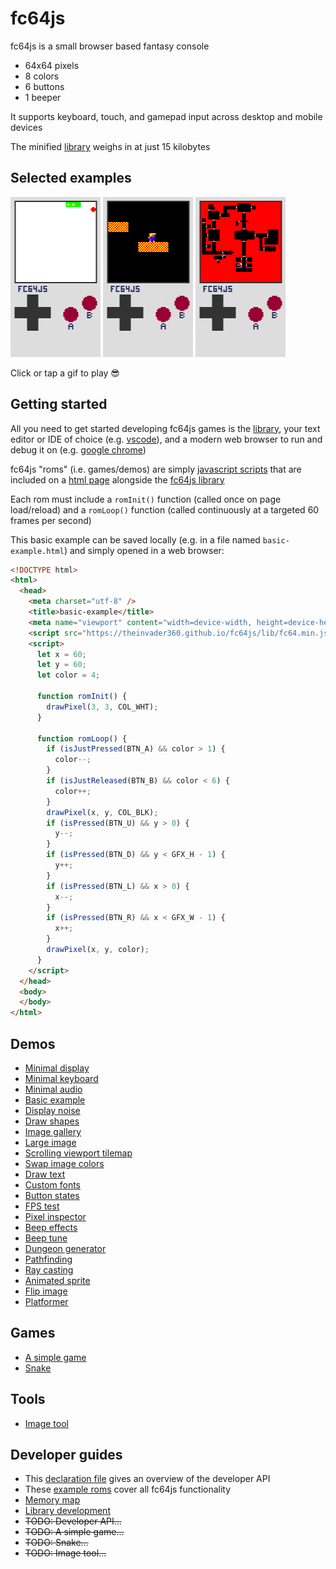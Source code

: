 # fc64js

fc64js is a small browser based fantasy console

* 64x64 pixels
* 8 colors
* 6 buttons
* 1 beeper

It supports keyboard, touch, and gamepad input across desktop and mobile devices

The minified [library](/lib/fc64.min.js) weighs in at just 15 kilobytes

## Selected examples

[<img src="https://raw.githubusercontent.com/TheInvader360/fc64js/main/docs/snake.gif" width="144"/>](https://theinvader360.github.io/fc64js/rom/game/snake/) [<img src="https://raw.githubusercontent.com/TheInvader360/fc64js/main/docs//platformer.gif" width="144"/>](https://theinvader360.github.io/fc64js/rom/demo/platformer/) [<img src="https://raw.githubusercontent.com/TheInvader360/fc64js/main/docs/ray-casting.gif" width="144"/>](https://theinvader360.github.io/fc64js/rom/demo/ray-casting/)

Click or tap a gif to play :sunglasses:

## Getting started

All you need to get started developing fc64js games is the [library](/lib/fc64.min.js), your text editor or IDE of choice (e.g. [vscode](https://code.visualstudio.com/download)), and a modern web browser to run and debug it on (e.g. [google chrome](https://www.google.com/chrome))

fc64js "roms" (i.e. games/demos) are simply [javascript scripts](/rom/game/a-simple-game/main.js) that are included on a [html page](/rom/game/a-simple-game/index.html) alongside the [fc64js library](/lib/fc64.min.js)

Each rom must include a ```romInit()``` function (called once on page load/reload) and a ```romLoop()``` function (called continuously at a targeted 60 frames per second)

This basic example can be saved locally (e.g. in a file named ```basic-example.html```) and simply opened in a web browser:

```html
<!DOCTYPE html>
<html>
  <head>
    <meta charset="utf-8" />
    <title>basic-example</title>
    <meta name="viewport" content="width=device-width, height=device-height, user-scalable=no, initial-scale=1, maximum-scale=1" />
    <script src="https://theinvader360.github.io/fc64js/lib/fc64.min.js"></script>
    <script>
      let x = 60;
      let y = 60;
      let color = 4;

      function romInit() {
        drawPixel(3, 3, COL_WHT);
      }

      function romLoop() {
        if (isJustPressed(BTN_A) && color > 1) {
          color--;
        }
        if (isJustReleased(BTN_B) && color < 6) {
          color++;
        }
        drawPixel(x, y, COL_BLK);
        if (isPressed(BTN_U) && y > 0) {
          y--;
        }
        if (isPressed(BTN_D) && y < GFX_H - 1) {
          y++;
        }
        if (isPressed(BTN_L) && x > 0) {
          x--;
        }
        if (isPressed(BTN_R) && x < GFX_W - 1) {
          x++;
        }
        drawPixel(x, y, color);
      }
    </script>
  </head>
  <body>
  </body>
</html>
```

## Demos

* [Minimal display](https://theinvader360.github.io/fc64js/rom/demo/minimal-display/)
* [Minimal keyboard](https://theinvader360.github.io/fc64js/rom/demo/minimal-keyboard/)
* [Minimal audio](https://theinvader360.github.io/fc64js/rom/demo/minimal-audio/)
* [Basic example](https://theinvader360.github.io/fc64js/rom/demo/basic-example/)
* [Display noise](https://theinvader360.github.io/fc64js/rom/demo/display-noise/)
* [Draw shapes](https://theinvader360.github.io/fc64js/rom/demo/draw-shapes/)
* [Image gallery](https://theinvader360.github.io/fc64js/rom/demo/image-gallery/)
* [Large image](https://theinvader360.github.io/fc64js/rom/demo/large-image/)
* [Scrolling viewport tilemap](https://theinvader360.github.io/fc64js/rom/demo/scrolling-viewport-tilemap/)
* [Swap image colors](https://theinvader360.github.io/fc64js/rom/demo/swap-image-colors/)
* [Draw text](https://theinvader360.github.io/fc64js/rom/demo/draw-text/)
* [Custom fonts](https://theinvader360.github.io/fc64js/rom/demo/custom-fonts/)
* [Button states](https://theinvader360.github.io/fc64js/rom/demo/button-states/)
* [FPS test](https://theinvader360.github.io/fc64js/rom/demo/fps-test/)
* [Pixel inspector](https://theinvader360.github.io/fc64js/rom/demo/pixel-inspector/)
* [Beep effects](https://theinvader360.github.io/fc64js/rom/demo/beep-effects/)
* [Beep tune](https://theinvader360.github.io/fc64js/rom/demo/beep-tune/)
* [Dungeon generator](https://theinvader360.github.io/fc64js/rom/demo/dungeon-generator/)
* [Pathfinding](https://theinvader360.github.io/fc64js/rom/demo/pathfinding/)
* [Ray casting](https://theinvader360.github.io/fc64js/rom/demo/ray-casting/)
* [Animated sprite](https://theinvader360.github.io/fc64js/rom/demo/animated-sprite/)
* [Flip image](https://theinvader360.github.io/fc64js/rom/demo/flip-image/)
* [Platformer](https://theinvader360.github.io/fc64js/rom/demo/platformer/)

## Games

* [A simple game](https://theinvader360.github.io/fc64js/rom/game/a-simple-game/)
* [Snake](https://theinvader360.github.io/fc64js/rom/game/snake/)

## Tools

* [Image tool](https://theinvader360.github.io/fc64js/tools/image-tool/index.html)

## Developer guides

* This [declaration file](/lib/fc64.d.ts) gives an overview of the developer API
* These [example roms](/rom) cover all fc64js functionality
* [Memory map](/docs/memory-map.md)
* [Library development](/docs/library-development.md)
* ~~TODO: Developer API...~~
* ~~TODO: A simple game...~~
* ~~TODO: Snake...~~
* ~~TODO: Image tool...~~
